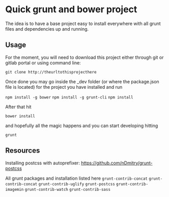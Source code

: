 # Quick grunt and bower project

The idea is to have a base project easy to install everywhere with all grunt files and dependencies up and running.

## Usage

For the moment, you will need to download this project either through git or gitlab portal or using command line: 

`git clone http://theurltothisprojecthere`

Once done you may go inside the _dev folder (or where the package.json file is located) for the project you have installed and run

`npm install -g bower`
`npm install -g grunt-cli`
`npm install`

After that hit

`bower install`

and hopefully all the magic happens and you can start developing hitting

`grunt`


## Resources

Installing postcss with autoprefixer: https://github.com/nDmitry/grunt-postcss

All grunt packages and installation listed here
`grunt-contrib-concat`
`grunt-contrib-concat`
`grunt-contrib-uglify`
`grunt-postcss`
`grunt-contrib-imagemin`
`grunt-contrib-watch`
`grunt-contrib-sass`
